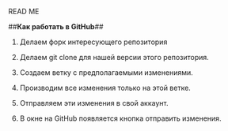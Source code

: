READ ME

##__Как работать в GitHub__##

1. Делаем форк интересующего репозитория

2. Делаем git clone для нашей версии этого репозитория.

3. Создаем ветку с предполагаемыми изменениями.

4. Производим все изменения только на этой ветке.

5. Отправляем эти изменения в свой аккаунт.

6. В окне на GitHub появляется кнопка отправить изменения.